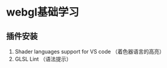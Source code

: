 # webgl基础学习

## 









## 插件安装

1. Shader languages support for VS code （着色器语言的高亮）
2. GLSL Lint （语法提示）